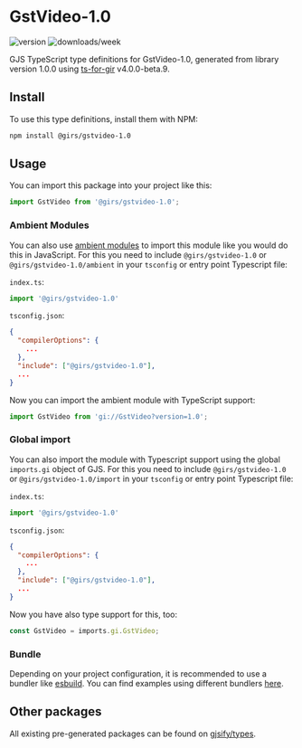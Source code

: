 
# GstVideo-1.0

![version](https://img.shields.io/npm/v/@girs/gstvideo-1.0)
![downloads/week](https://img.shields.io/npm/dw/@girs/gstvideo-1.0)


GJS TypeScript type definitions for GstVideo-1.0, generated from library version 1.0.0 using [ts-for-gir](https://github.com/gjsify/ts-for-gir) v4.0.0-beta.9.


## Install

To use this type definitions, install them with NPM:
```bash
npm install @girs/gstvideo-1.0
```

## Usage

You can import this package into your project like this:
```ts
import GstVideo from '@girs/gstvideo-1.0';
```

### Ambient Modules

You can also use [ambient modules](https://github.com/gjsify/ts-for-gir/tree/main/packages/cli#ambient-modules) to import this module like you would do this in JavaScript.
For this you need to include `@girs/gstvideo-1.0` or `@girs/gstvideo-1.0/ambient` in your `tsconfig` or entry point Typescript file:

`index.ts`:
```ts
import '@girs/gstvideo-1.0'
```

`tsconfig.json`:
```json
{
  "compilerOptions": {
    ...
  },
  "include": ["@girs/gstvideo-1.0"],
  ...
}
```

Now you can import the ambient module with TypeScript support: 

```ts
import GstVideo from 'gi://GstVideo?version=1.0';
```

### Global import

You can also import the module with Typescript support using the global `imports.gi` object of GJS.
For this you need to include `@girs/gstvideo-1.0` or `@girs/gstvideo-1.0/import` in your `tsconfig` or entry point Typescript file:

`index.ts`:
```ts
import '@girs/gstvideo-1.0'
```

`tsconfig.json`:
```json
{
  "compilerOptions": {
    ...
  },
  "include": ["@girs/gstvideo-1.0"],
  ...
}
```

Now you have also type support for this, too:

```ts
const GstVideo = imports.gi.GstVideo;
```

### Bundle

Depending on your project configuration, it is recommended to use a bundler like [esbuild](https://esbuild.github.io/). You can find examples using different bundlers [here](https://github.com/gjsify/ts-for-gir/tree/main/examples).

## Other packages

All existing pre-generated packages can be found on [gjsify/types](https://github.com/gjsify/types).

